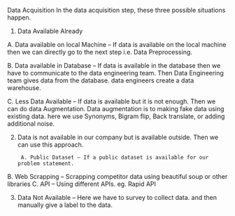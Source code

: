 Data Acquisition
In the data acquisition step, these three possible situations happen.

1. Data Available Already

A. Data available on local Machine – If data is available on the local machine then we can directly go to the next step i.e. Data Preprocessing.

B. Data available in Database – If data is available in the database then we have to communicate to the data engineering team. Then Data Engineering team gives data from the database. data engineers create a data warehouse.

C. Less Data Available – If data is available but it is not enough. Then we can do data Augmentation. Data augmentation is to making fake data using existing data. here we use Synonyms, Bigram flip, Back translate, or adding additional noise.

2. Data is not available in our company but is available outside. Then we can use this approach.

        A. Public Dataset – If a public dataset is available for our problem statement.
B. Web Scrapping –  Scrapping competitor data using beautiful soup or other libraries
C. API – Using different APIs. eg. Rapid API

3. Data Not Available – Here we have to survey to collect data. and then manually give a label to the data.



